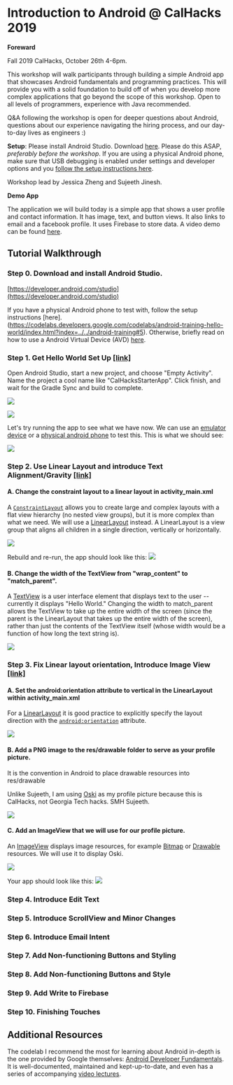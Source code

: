 # Introduction to Android @ CalHacks 2019

**Foreward**

Fall 2019 CalHacks, October 26th 4-6pm.

This workshop will walk participants through building a simple Android app that showcases Android fundamentals and programming practices. This will provide you with a solid foundation to build off of when you develop more complex applications that go beyond the scope of this workshop. Open to all levels of programmers, experience with Java recommended.

Q&A following the workshop is open for deeper questions about Android, questions about our experience navigating the hiring process, and our day-to-day lives as engineers :)

**Setup**: Please install Android Studio. Download [here](https://developer.android.com/studio). Please do this ASAP, *preferably before the workshop*. If you are using a physical Android phone, make sure that USB debugging is enabled under settings and developer options and you [follow the setup instructions here](https://codelabs.developers.google.com/codelabs/android-training-hello-world/index.html?index=../../android-training#5).

Workshop lead by Jessica Zheng and Sujeeth Jinesh.

**Demo App**

The application we will build today is a simple app that shows a user profile and contact information. It has image, text, and button views. It also links to email and a facebook profile. It uses Firebase to store data. A video demo can be found [here](https://www.youtube.com/watch?v=mxhGB-C4tbw&feature=youtu.be).


## Tutorial Walkthrough
### Step 0. Download and install Android Studio.
[https://developer.android.com/studio](https://developer.android.com/studio)

If you have a physical Android phone to test with, follow the setup instructions [here]. (https://codelabs.developers.google.com/codelabs/android-training-hello-world/index.html?index=../../android-training#5). Otherwise, briefly read on how to use a Android Virtual Device (AVD) [here](https://codelabs.developers.google.com/codelabs/android-training-hello-world/index.html?index=../../android-training#4).

### Step 1. Get Hello World Set Up [[link]](https://github.com/glossiergoogler/Intro-to-Android-CalHacks-2019/commit/dd2e1fbcb38c334a330edc21e16572dbf7e1bb77)
Open Android Studio, start a new project, and choose "Empty Activity". Name the project a cool name like "CalHacksStarterApp". Click finish, and wait for the Gradle Sync and build to complete.

![](https://lh3.googleusercontent.com/GtbctSawYyI5xqmUegtEsIfqr8gR6ECdhlVLns5rCfCmx6soZSLmkZNozpSDxRT58YusxgdH7htsa7Ib4yGNPHqjb0bvdRB9oeYK5S2GmIEorkutcZ2HMrQJ9G4Gq84bfZ1VHMPkh0i1IpF5aGUO65BU16MWaYfUrXOh85CfTD5JRCIZkCs5VqL1Py_C35-g2cE88fNwk3yGp5p43RnuQBu6mNXKdt8CYk3C7vid2qIiSHMOwOPIKd6p6knz6ssA7d0fBiXETvr0UfxpbFHA9DnEiAs0n1D6JlBzQf6Frdo2uV9AjlGzkqm_RJerh-aY-wS-bg6VeurxkCUiq3zmBlauvZ8kATZ9B0Q4_9zs3LEDywAX9wqw2ES459HiW6xJ8ixjg4e4QE9YURS83Hnw0agvnmx51HM4Xs_6bsmdoKITdwWId0vtd4A6tPv5dCdszoE2iZ62AXZsKd-Nu3mUS-2qkOQ_sabImgF8n1mPX6DCR7nKApNLLlFtv2GZvKkiAowj-qGb1WgW--661Tv2xmwuSViV90frIG6wPQDCS77kA-harvcFaGsX1XydD_QH6XVIurori05SnSXp1riBL5edb1Y5LnlXBSdxfb_Ll1ADq25XABwCuiF4lfmeH6upBppKSGnscfsWCmWAy-awCSOpS39Zij-BDTNiGHdt69A7NPuAZSK7qQOs0Kmwf79lqYGIzO3Xqixfs8IxT3fucHvW8QUBrBQ0p--6J2_rE8OmiN656g=w2310-h1702-no)

![](https://lh3.googleusercontent.com/Z7FXLY4eQYiV3IcnlZvCrliuS1tdvAHy4_z9hdNBcncdDG8So2GoaTXZzD2yfHwvvMa9XW7GWU0FCv6_Lk3FzcPoDZgOrBIcDcbp6nKRHMEiTXd43sdVedTipRN3bfMvrI9XUiz1fhHOFhN8orJ0j7Q07J4Psc_ltGmmjBGJ8KcBPiXuPr2nafI8KBNtxaAwRsfQhBIjLqWngdfT4lbucd1r0V70WoM0YghMo7GMUZmm5xdXIRTvs2aPhRHi0OW4oxu48ueRM8eudUkrmpBKVZ3M3IsqpjTl_eNjUnBp96L28appdNsHGb6i9rXynr-WLRDflgFQsa95Ar976h5-IE-eylLc3ZbWMEjQxww50TZa3aynrwSN81Vvub8P8flo0T0BoPX0WYhT9IZoulFt-tre8dh6SizcMrT-NM9Ezsm78xTGdLymKvwZlZRy6IpGC2jTziWSbijFMOasJyURwhD_CXMGi9nyqpsOFysJQet3qEBbQ15YX73Bp71Qzo-z48-3PaYlu-Xc1BtRo7MNEZoiEttQ4A-ohMscldtlu-sujhMbe-ZaS8naqZmhrl9_cm-x3b8Ut7iWERU0rBHa02bSh9Gw1k2VrIqTqL5m6-v-IG9L2kq8yvOuhd0MiGXC5NeoPszRRO5tg3RRniQAbL9QO5b3UqzJ9Z7rq_cWZBuZcExrfr8kTKju=w1988-h1578-no)

Let's try running the app to see what we have now. We can use an [emulator device](https://codelabs.developers.google.com/codelabs/android-training-hello-world/index.html?index=../../android-training#4) or a [physical android phone](https://codelabs.developers.google.com/codelabs/android-training-hello-world/index.html?index=../../android-training#5) to test this. This is what we should see:

![](https://lh3.googleusercontent.com/SGItDJWEShfRcVNJ8Iy0V2t7qmTf8_SQcpwDp1T57ce8JEVZM0yt5mFVJWWb7yfyniXqOAKIhZWcdr7fV9OB1bBOXGQpY-IW4KgZS4JRPaXdcEY8OzaKfki4zuA-1pQ6vRXjiraIEjj-LvKKEATvOoOeWjXzJ7DSAYTsbt13TWUi3prWfpzER_9mK31ym1wrtG0Fe-QgPEPPde_SMqHlhaGDvCc7O1GD8BBRjOozdS2CcIf6o64VZmzsKDMOprrVj8-rSgplPJ4TMOxrD3g0hAhJXmNjgCcInUvdltZRYbVWgYIWmmVCCTPE6LRsMyJWEfV8rDznm4EUz79hg6j1XGYgPAAM4TxwT-m0Zmm9ETaf8K3jgLHtH0DiJMWD_irObKaeAShGBdfqJbZEzPzd2x8JF9dx5fHRIzMdY--PydXexklO3UmmK9GCq7j4ORCQtsY50bwK-RqCZJ6L-pDrUaijQAmYmO9AUph2YdM9vr5Hm-SuDyiJSJ6XXVQPDZchsYomv6F53n3LtrsXdDgpD1__i7h5vWtxgCz4xv0cMNnoo4qRvBD_TE9MPoZDo87OP6GeBGGBNDQ6H7ANAIEI82N59SKBiSEhM9VhUBtWLxM7nQc0HegT5BNgNxXL8RnpogEfgT5FcnObvs9IZlwfjbELENS473gTELFaPXOGMVT19Z1JzqEQHYNPgFfpLzA09Fgy997gHjGbxBEChAkBfF4qlk-QHF_BySFzFhTD9ajIEFtIjw=w2993-h1778-no)

### Step 2. Use Linear Layout and introduce Text Alignment/Gravity [[link]](https://github.com/glossiergoogler/Intro-to-Android-CalHacks-2019/commit/9a1c6b6975b78a0c908998f48ac777134827ff88)


#### A. Change the constraint layout to a linear layout in activity_main.xml

A [`ConstraintLayout`](https://developer.android.com/reference/androidx/constraintlayout/widget/ConstraintLayout.html) allows you to create large and complex layouts with a flat view hierarchy (no nested view groups), but it is more complex than what we need. We will use a [LinearLayout](https://developer.android.com/reference/android/widget/LinearLayout.html) instead. A LinearLayout is a view group that aligns all children in a single direction, vertically or horizontally.

![](https://lh3.googleusercontent.com/yh7E-M4HqMBdH_m2umf9tp6Bl5wCkhFooRVLbdZspFfHVaRcrmwGlLHG-yXW22ow2GvyXOlvVOGBLuk1fnrJilDu4WSSph_f42wo4yqtffBdIdQVY7GjO3YwYICuFMIocE2Oh-38vIql0x0fqKPEXz-I6Dosh1LEymw2OwwY7T03ftQJPrVZoamrmnE7snS106kyvpcuxd90IFDb_hjWRIRbCypSqkGxbC5roQPWjF9OAFUM1R-uNGf4DhNOFiRGjrvOS3wlk7HB4jzRj3i277tdhtiPp7hFWptJO2JdrmIQw2rPyWZ9HcZ4SjeMoDYt4ztb8oUPCtnRpxm_R4SKuFLfS57XIOE-vmnFX81aeQxA-SJWEE01ezrz_Yj4pzQr5fhZuD0CEjVFw21BgRmggdwo4Qui6K6xZN96i3rR0w9Re3NP15NiCZGkPy8Xsus1rrDlppxgd4KqsbX0WLlUut8yNCYyksRLlvm-AYYWlcnAFJNHt5GcmNh-yUKvdYDnA5clWUcnppokSvXjeh943myjAOA5xOnM_jDJcq6LF3h7E2ffgcv5FcXAhnriEYGyueU0P9pWvLEPrKtv87LCgs8q9On7LpzgqPBa9u-_O4d3CgFUP3hLn-Ntz_kg-h9ukh_HcHFj7LEivlYwjJZRFYR07o1Rrm9VtGFUHj4UdCn23J0ZN2Fw0ed752i1-OczWzr9_lLnBYdTiuikXLWecycUUjbi-iMNbAhqkU6fW6peFqRVmA=w2936-h1276-no)

Rebuild and re-run, the app should look like this:
![](https://lh3.googleusercontent.com/7DfmgGg3Xhz6GKjSvw46w86zve4tPCtz7N1C5q6rh-gfhc7hwjVkj6FQ6DewQuvIyqCthlQJYDqMKNstcPDLg9N5edIQLpPAJ2lc7xw7YOhX3aIvcD23W0gnL7nZuvTuox1LFd5Z5bRG8_z2yDPB7gpNxNyYDCpThn4kWAycKq47etnoj9gHodICMN4_6N74l0mpWgb9uGhTEiGlpLCmssPArMUoEkVlckQ2dEP71ZtsnLubqXhIy1JzhjcbUdHt4F267jH2wuBaOJfNSvXiZD2SWDRgHtWc6Fzrdqi94Vuz1yFwZmRlfs9WfQ9xKLtQvpHKHReykbnvH-7B0CmvgIVyx1Br-cMepKq1TwPzapN3SPPqDmulJCIbNrUGFFQTXgWdF_tmX9vrk-JGOYBWWqcz_p2gDYll8eAG76WYsRaJoF1zqgwqsfwKUe-c2c8EDs7YvtAlo1IY16BC6DU2HlIijUNTrEHeoQeucePAPXBqmatD_iFC-xEXeLqY1aMjjV2AP1OxESkH7AABy3WiEGAHW6S1MOvJGZwdlWktIKLCGkX8wbzczN_O1Ski_xbEZ9vCRcZTcrxV903ah0bdQQP2kd6vWxTMVDzZTdZDS4NT93YbLPwx43pcgkuVB9mf7IVVf13YYs8hdTWKG861WCH883ERQiT8ZzEVMygelQDHC9JWCyWx_VG0eSYgpTR-QsnEq6X0DPg-MmmslQEIDGJti4ct-Vuaa-VDHMknWniEvVZk1g=w527-h311-no)

#### B. Change the width of the TextView from "wrap_content" to "match_parent".

A [TextView](https://developer.android.com/reference/android/widget/TextView) is a user interface element that displays text to the user -- currently it displays "Hello World." Changing the width to match_parent allows the TextView to take up the entire width of the screen (since the parent is the LinearLayout that takes up the entire width of the screen), rather than just the contents of the TextView itself (whose width would be a function of how long the text string is).

![](https://lh3.googleusercontent.com/OdII854SRHlQMJNKMU29k70TblrFORCmD7t34yAmpvEGGB26qq8Ft2kKXmTcxJfYgSJ94DNJ18Uq-LC3Gg6SfL2ivik2-a4KMed4ApJuTRoA5j0rBhCGbgNslxGLNco9ODj3bovBMBGpn5YTYrAVmrMspt7zVpa8CxhAr-fimrtbOAc6rQhwavQhEOEpj8UN-s290FiumFnl-Gk7ftvXhUTa_gVWXRoAVw_hXL50Dr7tnYhYCp3zLzhZaO57dRXuolAK7GNsjlK5OLwoRpWwHdWgmhokKFOjrsvDh1tgOCt9-GMP-28tCFeBLpZo10lRw80S4y5EFwRzJYxFbzMAaN2WnRoAgQ4iE_FbxbQdZsGaSkrPVl-AS81wxhQKJTOv3OOkoATg4yQDpgjedXjNFgRtGf7YH8YhscJPpBo8lz_DqL8MBAAFxG4LhIcUJF88OJdiWZXRbVSsDEZEMQDkwGAwuTPGBB1NE5pL776RGSQl3ua6S3wJ7U6nFrVUW4Zp8fIFyCS4cvQPX3taXEMXbYw_IxljWQi6VagIAHyOR63j5eVRUFENF8BFKoi2p9CcEHfickn9VlShBozoDFWbdvc2a5twqdG_nQ5xvgVmvWLHSRE52Twt4sZVS7bq6aBEj74E3vzqMSJN6dytoQGT4N_XRM8qg8NxnlHrsnQ5Uhdl18onJuHBAbGtQ8oMGeIwXl6fajr4j59DA9Q1WTWgOp6VxS5zKQgB0vFfRbviSAKlx3Zf5g=w2056-h918-no)

### Step 3. Fix Linear layout orientation, Introduce Image View [[link]](https://github.com/glossiergoogler/Intro-to-Android-CalHacks-2019/commit/ff52887b6d69cdc20dade22e8f65f881b13c4e48)

#### A. Set the android:orientation attribute to vertical in the LinearLayout within activity_main.xml

For a [LinearLayout](https://developer.android.com/reference/android/widget/LinearLayout.html) it is good practice to explicitly specify the layout direction with the  [`android:orientation`](https://developer.android.com/reference/android/widget/LinearLayout.html#attr_android:orientation)  attribute. 

![](https://lh3.googleusercontent.com/lj6g2wIIbiwErSesl9LP-EP8xTSf7eOsBUlr-wnImc1C-NUmmHMKy8QXEojOID9caSb2XzRXAXzAWqmCZXmjqLx_nDY3NuOWDUBukMI8o9oH4Gd3L8wqy71VzdcRtvB6KSdaCV1YpklnNbCba7fZsD-GEH30oMmZ4wBYV2cpx7XaQb5cgbvB1SNZBDnSyTDbk-fn-zylf_KVJk4Uf-4-lzAbSBthssUOORXvEPEh5H1A8xA5a-aWcZm27b_fy4x4kRqDDT-CuG-QI3rgiQ0uMLFSNpsiB9eX5vJ3J74p7uSM6TUenzQaMp0SMVdi-I4DlJ8CVC4t8WKdljPq3FcyrmbfI1-LUN6D18GuVr0KH_-8TiQU0dJhHYX-zc5YNfkHoPP3Atw3t6rNwY4AXZ368EebaQIleMBdJjuhgB4JiuWsfbnSvX1TAdtN9QWaAaCW4WMwYZmI-2OaXImru_m2uNFQ-KhyRjwCDJ2x0jnP15Ht3zrHyreouvDKYeHYpJmUYTbMLGu1HvERxP2Gr9GD5A5fnNEtoLzKTD_q4tpI0PeYXz6IgfU01t5OTZ_yP5B66DQCIBORccz60qh01I4PjIhyRrXCJ5wnzSbAU3IjKKYMnOBU4CLgedR-b4bow0bQwwr3SFShSzYYd8mxiDVfIQoZ9uyEvLrjUABx7URzdRZNacKXFVblAi0UN9Rb706XFyywg1yCX2O5CEoX8ndPW3GAOFZvZi9rWndOtxI7PocUZd7ROA=w701-h348-no)

#### B. Add a PNG image to the res/drawable folder to serve as your profile picture.

It is the convention in Android to place drawable resources into res/drawable

Unlike Sujeeth, I am using [Oski](https://cdn.shopify.com/s/files/1/0135/6222/products/Screen_Shot_2015-07-04_at_1.05.58_PM_480x480.png?v=1441307597) as my profile picture because this is CalHacks, not Georgia Tech hacks. SMH Sujeeth.

![](https://cdn.shopify.com/s/files/1/0135/6222/products/Screen_Shot_2015-07-04_at_1.05.58_PM_480x480.png?v=1441307597)


#### C. Add an ImageView that we will use for our profile picture.

An [ImageView](https://developer.android.com/reference/android/widget/ImageView) displays image resources, for example [Bitmap](https://developer.android.com/reference/android/graphics/Bitmap.html) or [Drawable](https://developer.android.com/reference/android/graphics/drawable/Drawable.html) resources. We will use it to display Oski.

![](https://lh3.googleusercontent.com/sTA2pcknsk_415YhSyB-IJ9mptSEQiqOXKvzYKH2ffmXbiqfvCYJcW6A8hxutR1Iuy7VV7XD577XTXGYALkmyl_6wDuMeZ5Io5ItWNkjumnaHF1OSI8lY7zjmKDNLG3Un16SHfB_rjEEI8lhF4FfmE-CW-FHoUKThd-CZt-KmDHhHLjlokQjEa8SviyRif0Lt24DdMFsQWVjLs--8tsw8Y0OdiWChug1jZ-zIiyXYSTNT70Tq4-FIel0EmJn9jkITx652hkPYk_L_LgrpapuCVkAYnuRVTUqmTGKIYa0ySsPDH8o8QRp8rq0VrIJuSlsJF4aXQdJGNyH1nxRbL1EmU2kqMjb9iDuCWsnpKiLx3qKQF2rl32Ih30byvXdm-jw855xzpZrMD1Wc272jjQ45iP3_-yEPSsWoVs5FvYlLikw9tEamDLyKeVMHU38VkpRl4fRRsHHy2Hx-YNNjKLR4GpWi9XyoGlitYMY-xxEo9vHFdzEq0GNUUeUwcdzg8NJJBK4UxpJ5OmyBvh148Da0UZEhZaaN9pmKy-7PVv4s-qtTcmZrsoZDnOWvpbSC93rOIs14zcTon5XHoT1inpQQKIBpPuGSKSc3aWn1gDULcMqa7jALVBq_8sJxHmsQwl2RhRVIp4pLwnju0iH0ndwR_z-4U4W5zKSTONqJuTF8pR0e76AmRHFDWSxlZbPAoec3C9Frn21_ivf-FD8EuVpWU1bNyC_WmriIYzyUE9rUzFom2vG2A=w684-h302-no)

Your app should look like this:
![](https://lh3.googleusercontent.com/mamc6rgBrg8syP9AFYNuq_uZwtA6yJzFumuCy3gaPg7sp0TtL9_7_0igWnMWIKjL9smN8ds7yW7v0dz8D8KV2b9fp1MwnUUxFMRa9J33dj1Sk2g7Aph5i4HM3FzBn_ymfjJMxkqzbxy91VQ3iseBxd5-MhYL5jjxtJ3sQswP13MKM1BQlMXf-gcblBUpxJ9mpVTOPnDZ8x4x-bm_w6rMscgCTxoYfa7Zs7_Dg3vvuXkRwsT3kcm7Y9dAIu42RObKRfsjFlu3jSJovRKRhu3sT-rSW6sobLPb0cdGN431Sm9VAvCyjYNte_lVaJiQjjr6iScOYeCnS43DN-zYKk2G65VLYZpOmDKHGSHhMorxFIcnKkdef53FHl3OHMmGoKqO-mx4fXC0WA36WYPS-QzyFBXOG584WRVtDFBY7tghGSb7GrZzSYO6Ijy9sIZ1Y7mWZbBTMdq7HokwOYKzmBxlLArqFA9cJQ9uXSrW9C9uUepOneyZDOkx0tQQ8tapFNV3Axnn3ev-bSxl2Gc0iTXwg6dtQM-CLKoKLCUW1TO_t0VpBJpPtJvqksScflnD_7XgOYYPTgzIIcah-xp8ipKgTfLmsiyWZx81zZBAvP1EjSrFCljtHNOXlLziwMuXiPufRmBh3ETLqCPcAWfNzv6Otk1odhBelOr8wZE8i8tasJFXdjOrU6dkuY03=w2852-h1714-no)


### Step 4. Introduce Edit Text

### Step 5. Introduce ScrollView and Minor Changes

### Step 6. Introduce Email Intent

### Step 7. Add Non-functioning Buttons and Styling

### Step 8. Add Non-functioning Buttons and Style



### Step 9. Add Write to Firebase

### Step 10. Finishing Touches


## Additional Resources

The codelab I recommend the most for learning about Android in-depth is the one provided by Google themselves: [Android Developer Fundamentals](https://developer.android.com/courses/fundamentals-training/toc-v2). It is well-documented, maintained and kept-up-to-date, and even has a series of accompanying [video lectures](https://www.youtube.com/playlist?list=PLlyCyjh2pUe9wv-hU4my-Nen_SvXIzxGB). 

